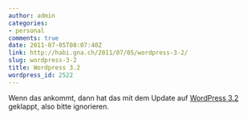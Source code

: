 ```yaml
---
author: admin
categories:
- personal
comments: true
date: 2011-07-05T08:07:40Z
link: http://habi.gna.ch/2011/07/05/wordpress-3-2/
slug: wordpress-3-2
title: Wordpress 3.2
wordpress_id: 2522
---
```


Wenn das ankommt, dann hat das mit dem Update auf [WordPress 3.2](http://wordpress.org/) geklappt, also bitte ignorieren.
